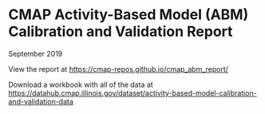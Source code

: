 # CMAP Activity-Based Model (ABM) Calibration and Validation Report 

September 2019

View the report at https://cmap-repos.github.io/cmap_abm_report/ 

Download a workbook with all of the data at https://datahub.cmap.illinois.gov/dataset/activity-based-model-calibration-and-validation-data
